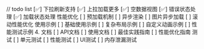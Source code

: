 // todo list
[✅] 下拉刷新支持
[✅] 上拉加载更多
[✅] 空数据视图
[✅] 错误状态处理
[✅] 加载状态处理
性能优化
[ ] 预加载机制
[ ] 异步渲染
[ ] 图片异步加载
[ ] 滚动性能优化
使用示例
[ ] 基础使用示例
[ ] 复杂布局示例
[ ] 自定义动画示例
[ ] 性能测试示例
4. 文档
[ ] API文档
[ ] 使用文档
[ ] 最佳实践指南
[ ] 性能优化指南
测试
[ ] 单元测试
[ ] 性能测试
[ ] UI测试
[ ] 内存泄漏测试
